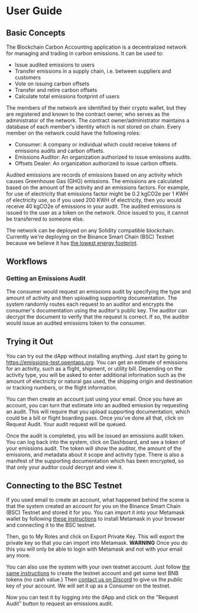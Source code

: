# User Guide

## Basic Concepts

The Blockchain Carbon Accounting application is a decentralized network for managing and trading in carbon emissions.  It can be used to:
- Issue audited emissions to users
- Transfer emissions in a supply chain, i.e. between suppliers and customers
- Vote on issuing carbon offsets
- Transfer and retire carbon offsets
- Calculate total emissions footprint of users

The members of the network are identified by their crypto wallet, but they are registered and known to the contract owner, who serves as the administrator of the network.  The contract owner/administrator maintains a database of each member's identity which is not stored on chain.  Every member on the network could have the following roles:
- Consumer: A company or individual which could receive tokens of emissions audits and carbon offsets.
- Emissions Auditor: An organization authorized to issue emissions audits.
- Offsets Dealer: An organization authorized to issue carbon offsets.

Audited emissions are records of emissions based on any activity which causes Greenhouse Gas (GHG) emissions.  The emissions are calculated based on the amount of the activity and an emissions factors.  For example, for use of electricity that emissions factor might be 0.2 kgCO2e per 1 KWH of electricity use, so if you used 200 KWH of electricity, then you would receive 40 kgCO2e of emissions in your audit.  The audited emissions is issued to the user as a token on the network.  Once issued to you, it cannot be transferred to someone else.

The network can be deployed on any Solidity compatible blockchain.  Currently we're deploying on the Binance Smart Chain (BSC) Testnet because we believe it has [the lowest energy footprint](https://opentaps.org/2022/03/24/estimating-the-energy-impact-of-the-binance-smart-chain/).

## Workflows

### Getting an Emissions Audit

The consumer would request an emissions audit by specifying the type and amount of activity and then uploading supporting documentation.  The system randomly routes each request to an auditor and encrypts the consumer's documentation using the auditor's public key.  The auditor can decrypt the document to verify that the request is correct.  If so, the auditor would issue an audited emissions token to the consumer. 

## Trying it Out

You can try out the dApp without installing anything.  Just start by going to https://emissions-test.opentaps.org.  You can get an estimate of emissions for an activity, such as a flight, shipment, or utility bill.  Depending on the activity type, you will be asked to enter additional information such as the amount of electricity or natural gas used, the shipping origin and destination or tracking numbers, or the flight information.  

You can then create an account just using your email.  Once you have an account, you can turn that estimate into an audited emission by requesting an audit.  This will require that you upload supporting documentation, which could be a bill or flight boarding pass.  Once you've done all that, click on Request Audit.  Your audit request will be queued.  

Once the audit is completed, you will be issued an emissions audit token.  You can log back into the system, click on Dashboard, and see a token of your emissions audit.  The token will show the auditor, the amount of the emissions, and metadata about it scope and activity type.  There is also a manifest of the supporting documentation which has been encrypted, so that only your auditor could decrypt and view it.

## Connecting to the BSC Testnet

If you used email to create an account, what happened behind the scene is that the system created an account for you on the Binance Smart Chain (BSC) Testnet and stored it for you.  You can import it into your Metamask wallet by following [these instructions](https://medium.com/spartanprotocol/how-to-connect-metamask-to-bsc-testnet-7d89c111ab2) to install Metamask in your browser and connecting it to the BSC testnet.

Then, go to My Roles and click on Export Private Key.  This will export the private key so that you can import into Metamask. **WARNING** Once you do this you will only be able to login with Metamask and not with your email any more. 

You can also use the system with your own testnet account.  Just follow [the same instructions](https://medium.com/spartanprotocol/how-to-connect-metamask-to-bsc-testnet-7d89c111ab2) to create the testnet account and get some test BNB tokens (no cash value.)  Then [contact us on Discord](https://discord.gg/7jmwnTyyQ8) to give us the _public_ key of your account.  We will set it up as a Consumer on the testnet.  

Now you can test it by logging into the dApp and click on the "Request Audit" button to request an emissions audit.  




